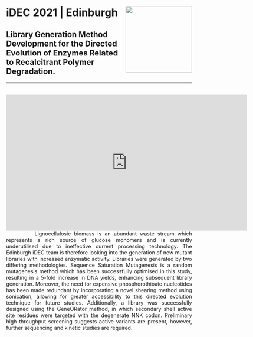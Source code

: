 # **iDEC 2021 | Edinburgh**<img width="180" src="https://user-images.githubusercontent.com/92064762/136870830-c3411954-7b6e-476d-bc8c-be33a24dab1f.png" img align= "right">

<div style="text-align: left">
<h2><strong>Library Generation Method Development for the Directed Evolution of Enzymes Related to Recalcitrant Polymer Degradation.</strong></h2>
</div>
<hr style="height:3px;border:none;color:#808080;background-color:#808080;" />
<br>

<center><iframe width="653" height="368" src="https://www.youtube.com/embed/m_jL2ujURi0?modestbranding=1&autoplay=1&controls=1&showinfo=0&rel=1" allow="accelerometer; autoplay; clipboard-write; encrypted-media; gyroscope" frameborder="0" allowfullscreen></iframe></center>

<div style="text-align: justify">
&nbsp;&nbsp;&nbsp;&nbsp;&nbsp;&nbsp;&nbsp;&nbsp;&nbsp;Lignocellulosic biomass is an abundant waste stream which represents a rich source of glucose monomers and is currently underutilised due to ineffective current processing technology. The Edinburgh iDEC team is therefore looking into the generation of new mutant libraries with increased enzymatic activity. Libraries were generated by two differing methodologies. Sequence Saturation Mutagenesis is a random mutagenesis method which has been successfully optimised in this study, resulting in a 5-fold increase in DNA yields, enhancing subsequent library generation. Moreover, the need for expensive phosphorothioate nucleotides has been made redundant by incorporating a novel shearing method using sonication, allowing for greater accessibility to this directed evolution technique for future studies. Additionally, a library was successfully designed using the GeneORator method, in which secondary shell active site residues were targeted with the degenerate NNK codon. Preliminary high-throughput screening suggests active variants are present, however, further sequencing and kinetic studies are required.
</div>


